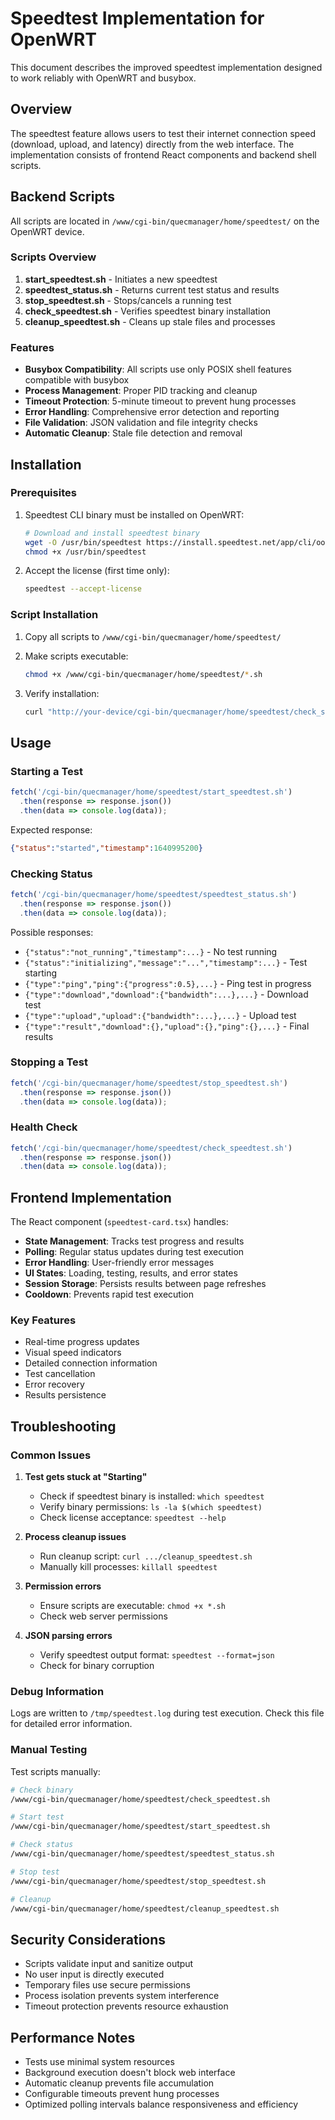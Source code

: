 # Speedtest Implementation for OpenWRT

This document describes the improved speedtest implementation designed to work reliably with OpenWRT and busybox.

## Overview

The speedtest feature allows users to test their internet connection speed (download, upload, and latency) directly from the web interface. The implementation consists of frontend React components and backend shell scripts.

## Backend Scripts

All scripts are located in `/www/cgi-bin/quecmanager/home/speedtest/` on the OpenWRT device.

### Scripts Overview

1. **start_speedtest.sh** - Initiates a new speedtest
2. **speedtest_status.sh** - Returns current test status and results
3. **stop_speedtest.sh** - Stops/cancels a running test
4. **check_speedtest.sh** - Verifies speedtest binary installation
5. **cleanup_speedtest.sh** - Cleans up stale files and processes

### Features

- **Busybox Compatibility**: All scripts use only POSIX shell features compatible with busybox
- **Process Management**: Proper PID tracking and cleanup
- **Timeout Protection**: 5-minute timeout to prevent hung processes
- **Error Handling**: Comprehensive error detection and reporting
- **File Validation**: JSON validation and file integrity checks
- **Automatic Cleanup**: Stale file detection and removal

## Installation

### Prerequisites

1. Speedtest CLI binary must be installed on OpenWRT:
   ```bash
   # Download and install speedtest binary
   wget -O /usr/bin/speedtest https://install.speedtest.net/app/cli/ookla-speedtest-1.2.0-linux-aarch64.tgz
   chmod +x /usr/bin/speedtest
   ```

2. Accept the license (first time only):
   ```bash
   speedtest --accept-license
   ```

### Script Installation

1. Copy all scripts to `/www/cgi-bin/quecmanager/home/speedtest/`
2. Make scripts executable:
   ```bash
   chmod +x /www/cgi-bin/quecmanager/home/speedtest/*.sh
   ```

3. Verify installation:
   ```bash
   curl "http://your-device/cgi-bin/quecmanager/home/speedtest/check_speedtest.sh"
   ```

## Usage

### Starting a Test

```javascript
fetch('/cgi-bin/quecmanager/home/speedtest/start_speedtest.sh')
  .then(response => response.json())
  .then(data => console.log(data));
```

Expected response:
```json
{"status":"started","timestamp":1640995200}
```

### Checking Status

```javascript
fetch('/cgi-bin/quecmanager/home/speedtest/speedtest_status.sh')
  .then(response => response.json())
  .then(data => console.log(data));
```

Possible responses:
- `{"status":"not_running","timestamp":...}` - No test running
- `{"status":"initializing","message":"...","timestamp":...}` - Test starting
- `{"type":"ping","ping":{"progress":0.5},...}` - Ping test in progress
- `{"type":"download","download":{"bandwidth":...},...}` - Download test
- `{"type":"upload","upload":{"bandwidth":...},...}` - Upload test
- `{"type":"result","download":{},"upload":{},"ping":{},...}` - Final results

### Stopping a Test

```javascript
fetch('/cgi-bin/quecmanager/home/speedtest/stop_speedtest.sh')
  .then(response => response.json())
  .then(data => console.log(data));
```

### Health Check

```javascript
fetch('/cgi-bin/quecmanager/home/speedtest/check_speedtest.sh')
  .then(response => response.json())
  .then(data => console.log(data));
```

## Frontend Implementation

The React component (`speedtest-card.tsx`) handles:

- **State Management**: Tracks test progress and results
- **Polling**: Regular status updates during test execution
- **Error Handling**: User-friendly error messages
- **UI States**: Loading, testing, results, and error states
- **Session Storage**: Persists results between page refreshes
- **Cooldown**: Prevents rapid test execution

### Key Features

- Real-time progress updates
- Visual speed indicators
- Detailed connection information
- Test cancellation
- Error recovery
- Results persistence

## Troubleshooting

### Common Issues

1. **Test gets stuck at "Starting"**
   - Check if speedtest binary is installed: `which speedtest`
   - Verify binary permissions: `ls -la $(which speedtest)`
   - Check license acceptance: `speedtest --help`

2. **Process cleanup issues**
   - Run cleanup script: `curl .../cleanup_speedtest.sh`
   - Manually kill processes: `killall speedtest`

3. **Permission errors**
   - Ensure scripts are executable: `chmod +x *.sh`
   - Check web server permissions

4. **JSON parsing errors**
   - Verify speedtest output format: `speedtest --format=json`
   - Check for binary corruption

### Debug Information

Logs are written to `/tmp/speedtest.log` during test execution. Check this file for detailed error information.

### Manual Testing

Test scripts manually:
```bash
# Check binary
/www/cgi-bin/quecmanager/home/speedtest/check_speedtest.sh

# Start test
/www/cgi-bin/quecmanager/home/speedtest/start_speedtest.sh

# Check status
/www/cgi-bin/quecmanager/home/speedtest/speedtest_status.sh

# Stop test
/www/cgi-bin/quecmanager/home/speedtest/stop_speedtest.sh

# Cleanup
/www/cgi-bin/quecmanager/home/speedtest/cleanup_speedtest.sh
```

## Security Considerations

- Scripts validate input and sanitize output
- No user input is directly executed
- Temporary files use secure permissions
- Process isolation prevents system interference
- Timeout protection prevents resource exhaustion

## Performance Notes

- Tests use minimal system resources
- Background execution doesn't block web interface
- Automatic cleanup prevents file accumulation
- Configurable timeouts prevent hung processes
- Optimized polling intervals balance responsiveness and efficiency
